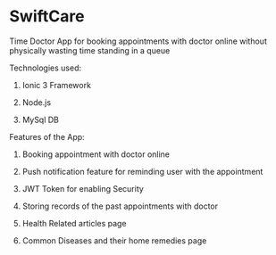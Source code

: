 # SwiftCare

Time Doctor App for booking appointments with doctor online without physically wasting time standing in a queue

Technologies used:

1. Ionic 3 Framework

2. Node.js

3. MySql DB

Features of the App:

1. Booking appointment with doctor online

2. Push notification feature for reminding user with the appointment

3. JWT Token for enabling Security

4. Storing records of the past appointments with doctor

5. Health Related articles page

6. Common Diseases and their home remedies page

